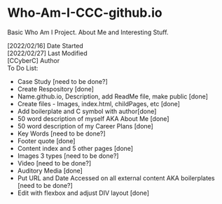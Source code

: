 # Who-Am-I-CCC-github.io
Basic Who Am I Project. About Me and Interesting Stuff.
<div>
[2022/02/16] Date Started
<div>
[2022/02/27] Last Modified
<div>
[CCyberC] Author
<br>
To Do List:
  <ul>
    <li> Case Study [need to be done?]
    <li> Create Respository [done]
    <li> Name.github.io, Description, add ReadMe file, make public [done]
    <li> Create files - Images, index.html, childPages, etc [done]
    <li> Add boilerplate and C symbol with author[done]
    <li> 50 word description of myself AKA About Me [done]
    <li> 50 word description of my Career Plans [done]
    <li> Key Words [need to be done?]
    <li> Footer quote [done]
    <li> Content index and 5 other pages [done]
    <li> Images 3 types [need to be done?]
    <li> Video [need to be done?]
    <li> Auditory Media [done]
    <li> Put URL and Date Accessed on all external content AKA boilerplates [need to be done?]
    <li> Edit with flexbox and adjust DIV layout [done]
  </ul>
